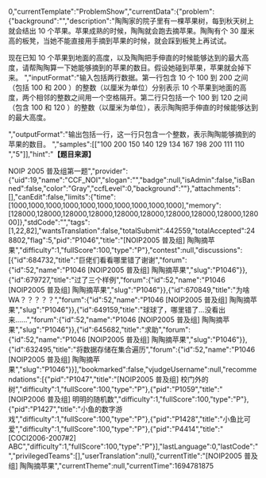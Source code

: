 0,"currentTemplate":"ProblemShow","currentData":{"problem":{"background":"","description":"陶陶家的院子里有一棵苹果树，每到秋天树上就会结出 $10$ 个苹果。苹果成熟的时候，陶陶就会跑去摘苹果。陶陶有个 $30$ 厘米高的板凳，当她不能直接用手摘到苹果的时候，就会踩到板凳上再试试。


现在已知 $10$ 个苹果到地面的高度，以及陶陶把手伸直的时候能够达到的最大高度，请帮陶陶算一下她能够摘到的苹果的数目。假设她碰到苹果，苹果就会掉下来。
","inputFormat":"输入包括两行数据。第一行包含 $10$ 个 $100$ 到 $200$ 之间（包括 $100$ 和 $200$ ）的整数（以厘米为单位）分别表示 $10$ 个苹果到地面的高度，两个相邻的整数之间用一个空格隔开。第二行只包括一个 $100$ 到 $120$ 之间（包含 $100$ 和 $120$ ）的整数（以厘米为单位），表示陶陶把手伸直的时候能够达到的最大高度。

","outputFormat":"输出包括一行，这一行只包含一个整数，表示陶陶能够摘到的苹果的数目。
","samples":[["100 200 150 140 129 134 167 198 200 111
110
","5"]],"hint":"**【题目来源】**

NOIP 2005 普及组第一题","provider":{"uid":19,"name":"CCF_NOI","slogan":"","badge":null,"isAdmin":false,"isBanned":false,"color":"Gray","ccfLevel":0,"background":""},"attachments":[],"canEdit":false,"limits":{"time":[1000,1000,1000,1000,1000,1000,1000,1000,1000,1000],"memory":[128000,128000,128000,128000,128000,128000,128000,128000,128000,128000]},"stdCode":"","tags":[1,22,82],"wantsTranslation":false,"totalSubmit":442559,"totalAccepted":248802,"flag":5,"pid":"P1046","title":"[NOIP2005 普及组] 陶陶摘苹果","difficulty":1,"fullScore":100,"type":"P"},"contest":null,"discussions":[{"id":684732,"title":"巨佬们看看哪里错了谢谢","forum":{"id":52,"name":"P1046 [NOIP2005 普及组] 陶陶摘苹果","slug":"P1046"}},{"id":679727,"title":"过了三个样例","forum":{"id":52,"name":"P1046 [NOIP2005 普及组] 陶陶摘苹果","slug":"P1046"}},{"id":670849,"title":"为啥WA？？？？？","forum":{"id":52,"name":"P1046 [NOIP2005 普及组] 陶陶摘苹果","slug":"P1046"}},{"id":649159,"title":"球球了，哪里错了...没看出来......","forum":{"id":52,"name":"P1046 [NOIP2005 普及组] 陶陶摘苹果","slug":"P1046"}},{"id":645682,"title":"求助","forum":{"id":52,"name":"P1046 [NOIP2005 普及组] 陶陶摘苹果","slug":"P1046"}},{"id":632495,"title":"将数据存储在集合遍历","forum":{"id":52,"name":"P1046 [NOIP2005 普及组] 陶陶摘苹果","slug":"P1046"}}],"bookmarked":false,"vjudgeUsername":null,"recommendations":[{"pid":"P1047","title":"[NOIP2005 普及组] 校门外的树","difficulty":1,"fullScore":100,"type":"P"},{"pid":"P1059","title":"[NOIP2006 普及组] 明明的随机数","difficulty":1,"fullScore":100,"type":"P"},{"pid":"P1427","title":"小鱼的数字游戏","difficulty":1,"fullScore":100,"type":"P"},{"pid":"P1428","title":"小鱼比可爱","difficulty":1,"fullScore":100,"type":"P"},{"pid":"P4414","title":"[COCI2006-2007#2] ABC","difficulty":1,"fullScore":100,"type":"P"}],"lastLanguage":0,"lastCode":"","privilegedTeams":[],"userTranslation":null},"currentTitle":"[NOIP2005 普及组] 陶陶摘苹果","currentTheme":null,"currentTime":1694781875